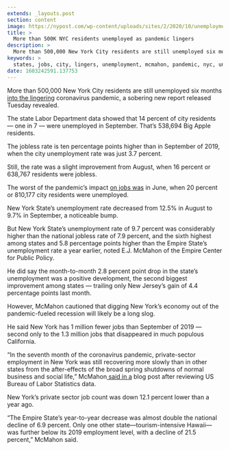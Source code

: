 ```yaml
--- 
extends: _layouts.post 
section: content 
image: https://nypost.com/wp-content/uploads/sites/2/2020/10/unemployment.jpg?quality=90&strip=all&w=1200 
title: > 
  More than 500K NYC residents unemployed as pandemic lingers 
description: > 
  More than 500,000 New York City residents are still unemployed six months into the lingering coronavirus pandemic, a sobering new report released Tuesday revealed.The state Labor Department data showed that 14 percent of city residents — one in 7 — were unemployed in September.The jobless rate is ten percentage points higher than in September of 2019, when the city unemployment rate was just 3.7 percent.The worst of the pandemic’s impact on jobs was in June, when 20 percent or 810,177 city residents were unemployed.New York State’s unemployment rate decreased from 12.5% in August to 9.7% in September, a noticeable bump. 
keywords: > 
  states, jobs, city, lingers, unemployment, mcmahon, pandemic, nyc, unemployed, residents, york, points, rate, 500k, percentage 
date: 1603242591.137753 
--- 
```

<div><p>More than 500,000 New York City residents are still unemployed six months <a href="https://nypost.com/2020/10/20/gov-cuomo-urges-only-essential-travel-between-ny-nj-and-conn/">into the lingering</a> coronavirus pandemic, a sobering new report released Tuesday revealed.</p>
<p>The state Labor Department data showed that 14 percent of city residents &#8212; one in 7 &#8212; were unemployed in September. That&#8217;s 538,694 Big Apple residents.</p>
<p>The jobless rate is ten percentage points higher than in September of 2019, when the city unemployment rate was just 3.7 percent.</p>
<p>Still, the rate was a slight improvement from August, when 16 percent or 638,767 residents were jobless.</p>
<p>The worst of the pandemic&#8217;s impact <a href="https://nypost.com/2020/08/25/new-york-jobless-rate-skyhigh-amid-lingering-covid-19-shutdowns/">on jobs was</a> in June, when 20 percent or 810,177 city residents were unemployed.</p>
<p>New York State&#8217;s unemployment rate decreased from 12.5% in August to 9.7% in September, a noticeable bump.</p>
<p>But New York State&#8217;s unemployment rate of 9.7 percent was considerably higher than the national jobless rate of 7.9 percent, and the sixth highest among states and 5.8 percentage points higher than the Empire State&#8217;s unemployment rate a year earlier, noted E.J. McMahon of the Empire Center for Public Policy.</p>
<p>He did say the month-to-month 2.8 percent point drop in the state&#8217;s unemployment was a positive development, the second biggest improvement among states &#8212; trailing only New Jersey&#8217;s gain of 4.4 percentage points last month.</p>
<p>However, McMahon cautioned that digging New York&#8217;s economy out of the pandemic-fueled recession will likely be a long slog.</p>
<p>He said New York has 1 million fewer jobs than September of 2019 &#8212; second only to the 1.3 million jobs that disappeared in much populous California.</p>
<p>&#8220;In the seventh month of the coronavirus pandemic, private-sector employment in New York was still recovering more slowly than in other states from the after-effects of the broad spring shutdowns of normal business and social life,&#8221; McMahon<a href="https://www.empirecenter.org/publications/new-yorks-private-jobs-rebound-still-trails-most-of-u-s/" rel="noopener noreferrer" target="_blank"> said in a</a> blog post after reviewing US Bureau of Labor Statistics data.</p>
<p>New York&#8217;s private sector job count was down 12.1 percent lower than a year ago.</p>
<p>&#8220;The Empire State&#8217;s year-to-year decrease was almost double the national decline of 6.9 percent. Only one other state&#8212;tourism-intensive Hawaii&#8212;was further below its 2019 employment level, with a decline of 21.5 percent,&#8221; McMahon said.</p>
			</div>
